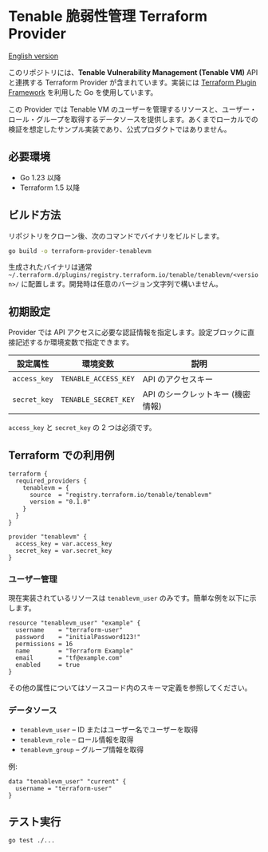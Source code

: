 # Tenable 脆弱性管理 Terraform Provider

[English version](README.md)

このリポジトリには、**Tenable Vulnerability Management (Tenable VM)** API と連携する Terraform Provider が含まれています。実装には [Terraform Plugin Framework](https://github.com/hashicorp/terraform-plugin-framework) を利用した Go を使用しています。

この Provider では Tenable VM のユーザーを管理するリソースと、ユーザー・ロール・グループを取得するデータソースを提供します。あくまでローカルでの検証を想定したサンプル実装であり、公式プロダクトではありません。

## 必要環境

- Go 1.23 以降
- Terraform 1.5 以降

## ビルド方法

リポジトリをクローン後、次のコマンドでバイナリをビルドします。

```bash
go build -o terraform-provider-tenablevm
```

生成されたバイナリは通常 `~/.terraform.d/plugins/registry.terraform.io/tenable/tenablevm/<version>/` に配置します。開発時は任意のバージョン文字列で構いません。

## 初期設定

Provider では API アクセスに必要な認証情報を指定します。設定ブロックに直接記述するか環境変数で指定できます。

| 設定属性 | 環境変数 | 説明 |
|----------|----------|------|
| `access_key` | `TENABLE_ACCESS_KEY` | API のアクセスキー |
| `secret_key` | `TENABLE_SECRET_KEY` | API のシークレットキー (機密情報) |

`access_key` と `secret_key` の 2 つは必須です。

## Terraform での利用例

```hcl
terraform {
  required_providers {
    tenablevm = {
      source  = "registry.terraform.io/tenable/tenablevm"
      version = "0.1.0"
    }
  }
}

provider "tenablevm" {
  access_key = var.access_key
  secret_key = var.secret_key
}
```

### ユーザー管理

現在実装されているリソースは `tenablevm_user` のみです。簡単な例を以下に示します。

```hcl
resource "tenablevm_user" "example" {
  username    = "terraform-user"
  password    = "initialPassword123!"
  permissions = 16
  name        = "Terraform Example"
  email       = "tf@example.com"
  enabled     = true
}
```

その他の属性についてはソースコード内のスキーマ定義を参照してください。

### データソース

- `tenablevm_user` – ID またはユーザー名でユーザーを取得
- `tenablevm_role` – ロール情報を取得
- `tenablevm_group` – グループ情報を取得

例:

```hcl
data "tenablevm_user" "current" {
  username = "terraform-user"
}
```

## テスト実行

```bash
go test ./...
```


